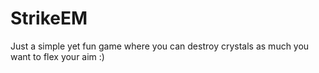 # StrikeEM
Just  a simple yet fun game where you can destroy crystals as much you want to flex your aim :)
